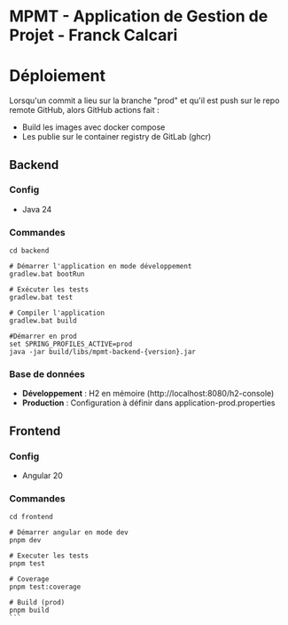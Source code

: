 # MPMT - Application de Gestion de Projet - Franck Calcari


# Déploiement
Lorsqu'un commit a lieu sur la branche "prod" et qu'il est push sur le repo remote GitHub, alors GitHub actions fait :
- Build les images avec docker compose
- Les publie sur le container registry de GitLab (ghcr)

## Backend

### Config
- Java 24

### Commandes

```
cd backend

# Démarrer l'application en mode développement
gradlew.bat bootRun

# Exécuter les tests
gradlew.bat test

# Compiler l'application
gradlew.bat build

#Démarrer en prod
set SPRING_PROFILES_ACTIVE=prod
java -jar build/libs/mpmt-backend-{version}.jar

```

### Base de données

- **Développement** : H2 en mémoire (http://localhost:8080/h2-console)
- **Production** : Configuration à définir dans application-prod.properties

## Frontend

### Config
- Angular 20

### Commandes

````
cd frontend

# Démarrer angular en mode dev
pnpm dev

# Executer les tests
pnpm test

# Coverage
pnpm test:coverage

# Build (prod)
pnpm build
```